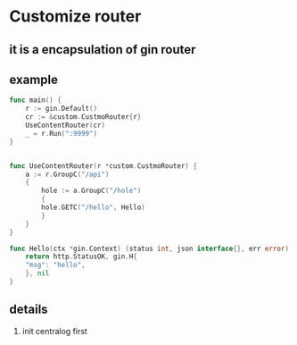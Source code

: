 # Customize router

## it is a encapsulation of gin router

## example

```go  
func main() {
    r := gin.Default()
    cr := &custom.CustmoRouter{r}
    UseContentRouter(cr)
	_ = r.Run(":9999")
}


func UseContentRouter(r *custom.CustmoRouter) {
    a := r.GroupC("/api")
    {
        hole := a.GroupC("/hole")
        {
        hole.GETC("/hello", Hello)
        }
    }
}

func Hello(ctx *gin.Context) (status int, json interface{}, err error) {
    return http.StatusOK, gin.H{
    "msg": "hello",
    }, nil
}
```

## details
1. init centralog first
